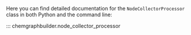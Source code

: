 Here you can find detailed documentation for the `NodeCollectorProcessor` class in both Python and the command line:

::: chemgraphbuilder.node_collector_processor